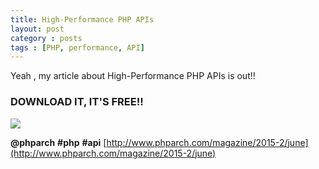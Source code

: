 ```yaml
---
title: High-Performance PHP APIs
layout: post
category : posts
tags : [PHP, performance, API]
---
```


Yeah , my article about High-Performance PHP APIs is out!!

### DOWNLOAD IT, IT'S FREE!!
[<img src="http://www.phparch.com/wp-content/uploads/2015/06/cover-791x1024.png">](http://www.phparch.com/magazine/2015-2/june)

**@phparch** **#php** **#api** [http://www.phparch.com/magazine/2015-2/june](http://www.phparch.com/magazine/2015-2/june) 